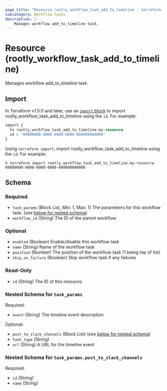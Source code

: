 ```yaml
---
page_title: "Resource rootly_workflow_task_add_to_timeline - terraform-provider-rootly"
subcategory: Workflow Tasks
description: |-
    Manages workflow add_to_timeline task.
---
```


# Resource (rootly_workflow_task_add_to_timeline)

Manages workflow add_to_timeline task.



## Import

In Terraform v1.5.0 and later, use an [`import` block](https://developer.hashicorp.com/terraform/language/import) to import rootly_workflow_task_add_to_timeline using the `id`. For example:

```terraform
import {
  to rootly_workflow_task_add_to_timeline.my-resource
  id = "00000000-0000-0000-0000-000000000000"
}
```

Using `terraform import`, import rootly_workflow_task_add_to_timeline using the `id`. For example:

```console
% terraform import rootly_workflow_task_add_to_timeline.my-resource 00000000-0000-0000-0000-000000000000
```

<!-- schema generated by tfplugindocs -->
## Schema

### Required

- `task_params` (Block List, Min: 1, Max: 1) The parameters for this workflow task. (see [below for nested schema](#nestedblock--task_params))
- `workflow_id` (String) The ID of the parent workflow

### Optional

- `enabled` (Boolean) Enable/disable this workflow task
- `name` (String) Name of the workflow task
- `position` (Number) The position of the workflow task (1 being top of list)
- `skip_on_failure` (Boolean) Skip workflow task if any failures

### Read-Only

- `id` (String) The ID of this resource.

<a id="nestedblock--task_params"></a>
### Nested Schema for `task_params`

Required:

- `event` (String) The timeline event description

Optional:

- `post_to_slack_channels` (Block List) (see [below for nested schema](#nestedblock--task_params--post_to_slack_channels))
- `task_type` (String)
- `url` (String) A URL for the timeline event

<a id="nestedblock--task_params--post_to_slack_channels"></a>
### Nested Schema for `task_params.post_to_slack_channels`

Required:

- `id` (String)
- `name` (String)
